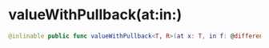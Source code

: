 # valueWithPullback(at:in:)

``` swift
@inlinable public func valueWithPullback<T, R>(at x: T, in f: @differentiable (T) -> R) -> (value: R, pullback: (R.TangentVector) -> T.TangentVector)
```
